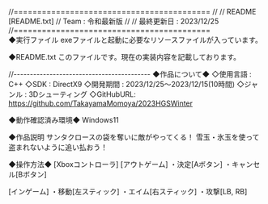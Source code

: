//==========================================
//
// README [README.txt]
// Team : 令和最新版
//
// 最終更新日 : 2023/12/25
//==========================================            
◆実行ファイル
exeファイルと起動に必要なリソースファイルが入っています。

◆README.txt
このファイルです。現在の実装内容を記載しております。

//------------------------------------------
◆作品について◆
◇使用言語 : C++
◇SDK      : DirectX9
◇開発期間 : 2023/12/25～2023/12/15(10時間)
◇ジャンル : 3Dシューティング
◇GitHubURL: https://github.com/TakayamaMomoya/2023HGSWinter

◆動作確認済み環境◆
Windows11

◆作品説明
サンタクロースの袋を奪いに敵がやってくる！
雪玉・氷玉を使って盗まれないように追い払おう！

◆操作方法◆
[Xboxコントローラ]
[アウトゲーム]
・決定[Aボタン]
・キャンセル[Bボタン]

[インゲーム]
・移動[左スティック]
・エイム[右スティック]
・攻撃[LB, RB]


